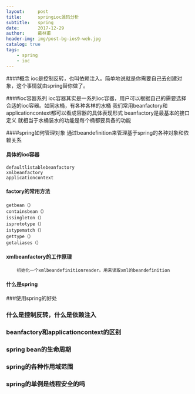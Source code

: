 ```yaml
---
layout:     post
title:      springioc源码分析
subtitle:   spring
date:       2017-12-29
author:     戴林甫
header-img: img/post-bg-ios9-web.jpg
catalog: true
tags:
    - spring
    - ioc
---
```


####概念
    ioc是控制反转，也叫依赖注入。简单地说就是你需要自己去创建对象，这个事情就由spring替你做了。
    
####ioc容器系列
    ioc容器其实是一系列ioc容器，用户可以根据自己的需要选择合适的ioc容器。如同水桶，有各种各样的水桶
    我们常用beanfactory和applicationcontext都可以看成容器的具体表现形式
    beanfactory是最基本的接口定义 就相当于水桶装水的功能是每个桶都要具备的功能
    
####spring如何管理对象
    通过beandefinition来管理基于spring的各种对象和依赖关系 
    
#### 具体的ioc容器
    defaultlistablebeanfactory
    xmlbeanfactory
    applicationcontext
    
#### factory的常用方法
    getbean（）
    containsbean（）
    issingleton（）
    isprototype（）
    istypematch（）
    gettype（）
    getaliases（）
    
#### xmlbeanfactory的工作原理
        
        初始化一个xmlbeandefinitionreader。用来读取xml的beandefinition
        
#### 什么是spring
###使用spring的好处
### 什么是控制反转，什么是依赖注入
### beanfactory和applicationcontext的区别
### spring bean的生命周期
### spring的各种作用域范围
### spring的单例是线程安全的吗    
       
    
    